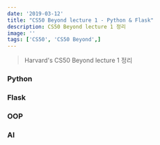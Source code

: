 ```yaml
---
date: '2019-03-12'
title: "CS50 Beyond lecture 1 - Python & Flask"
description: CS50 Beyond lecture 1 정리
image: ''
tags: ['CS50', 'CS50 Beyond',]
---
```

> Harvard's CS50 Beyond lecture 1 정리

### Python

### Flask

### OOP

### AI
